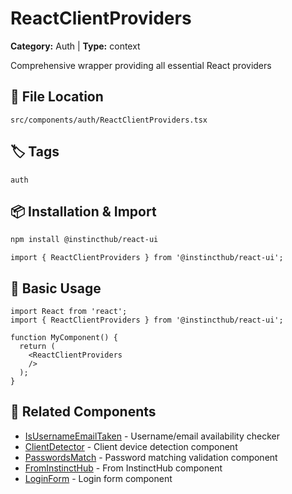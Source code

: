 # ReactClientProviders

**Category:** Auth | **Type:** context

Comprehensive wrapper providing all essential React providers

## 📁 File Location

`src/components/auth/ReactClientProviders.tsx`

## 🏷️ Tags

`auth`

## 📦 Installation & Import

```bash
npm install @instincthub/react-ui
```

```tsx
import { ReactClientProviders } from '@instincthub/react-ui';
```

## 🚀 Basic Usage

```tsx
import React from 'react';
import { ReactClientProviders } from '@instincthub/react-ui';

function MyComponent() {
  return (
    <ReactClientProviders
    />
  );
}
```

## 🔗 Related Components

- [IsUsernameEmailTaken](./IsUsernameEmailTaken.md) - Username/email availability checker
- [ClientDetector](./ClientDetector.md) - Client device detection component
- [PasswordsMatch](./PasswordsMatch.md) - Password matching validation component
- [FromInstinctHub](./FromInstinctHub.md) - From InstinctHub component
- [LoginForm](./LoginForm.md) - Login form component

